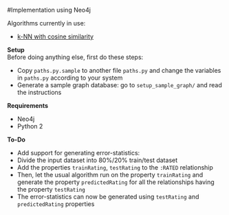#Implementation using Neo4j

Algorithms currently in use:  
 - [k-NN with cosine similarity][1]  

**Setup**  
Before doing anything else, first do these steps:  
 - Copy `paths.py.sample` to another file `paths.py` and change the variables in `paths.py` according to your system  
 - Generate a sample graph database: go to `setup_sample_graph/` and read the instructions  

**Requirements**  
 - Neo4j
 - Python 2  

**To-Do**  
 - Add support for generating error-statistics:  
  - Divide the input dataset into 80%/20% train/test dataset  
  - Add the properties `trainRating`, `testRating` to the `:RATED` relationship  
  - Then, let the usual algorithm run on the property `trainRating` and generate the property `predictedRating` for all the relationships having the property `testRating`  
  - The error-statistics can now be generated using `testRating` and `predictedRating` properties  

[1]:http://graphgist.neo4j.com/#!/gists/3bf3a8e77dd53fe2a87c71e000311d99
